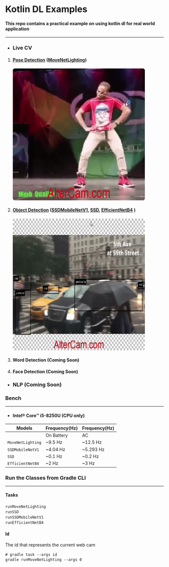 # Kotlin DL Examples

#### This repo contains a practical example on using kotlin dl for real world application

---

- ### Live CV

1. #### [Pose Detection][1] ([MoveNetLighting][2])

   [1]:src/main/kotlin/live_cv/pose_detection
   <img alt="Watch The Video" height="420" src="assets/movenetlightingdemo.gif" width="420"  style="border-radius:1.5%"/>

   [2]:src/main/kotlin/live_cv/pose_detection/MoveNetLighting.kt

2. #### [Object Detection][3] ([SSDMobileNetV1][4], [SSD][5], [EfficientNetB4][6] )

   [1]:src/main/kotlin/live_cv/pose_detection
   <img alt="Watch The Video" height="420" src="assets/ssdmobilenetdemo.gif" width="420"  style="border-radius:1.5%"/>

[3]:src/main/kotlin/live_cv/object_detection

[4]:src/main/kotlin/live_cv/object_detection/SSDMobileNetV1.kt

[5]:src/main/kotlin/live_cv/object_detection/SSD.kt

[6]:src/main/kotlin/live_cv/object_detection/EfficientNetB4.kt

3. #### Word Detection (Coming Soon)

4. #### Face Detection (Coming Soon)


- ### NLP (Coming Soon)

### Bench

----

- #### Intel® Core™ i5-8250U (CPU only)

| Models             | Frequency(Hz) | Frequency(Hz) |       
|--------------------|---------------|---------------|
|                    | On Battery    | AC            |
| `MoveNetLighting`  | ~9.5 Hz       | ~12.5 Hz      |
| `SSDMobileNetV1`   | ~4.04 Hz      | ~5.293 Hz     |
| `SSD`              | ~0.1 Hz       | ~0.2 Hz       |
| `EfficientNetB4`   | ~2 Hz         | ~3 Hz         |

### Run the Classes from Gradle CLI

-------

#### Tasks

`runMoveNetLighting`
\
`runSSD`
\
`runSSDMobileNetV1`
\
`runEfficientNetB4`

#### Id

The id that represents the current web cam

```shell
# gradle task --args id
gradle runMoveNetLighting --args 0
```
